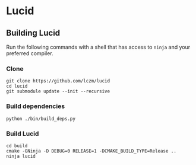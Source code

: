 # Lucid

## Building Lucid
Run the following commands with a shell that has access to `ninja` and your preferred compiler.

### Clone
```
git clone https://github.com/lczm/lucid
cd lucid
git submodule update --init --recursive
```

### Build dependencies
```
python ./bin/build_deps.py
```

### Build Lucid
```
cd build
cmake -GNinja -D DEBUG=0 RELEASE=1 -DCMAKE_BUILD_TYPE=Release ..
ninja lucid
```
